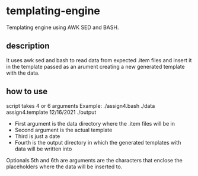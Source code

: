 # templating-engine
Templating engine using AWK SED and BASH.

## description
It uses awk sed and bash to read data from expected .item files and insert it in the template passed as an arument creating a new generated template with the data.

## how to use
script takes 4 or 6 arguments
Example:
./assign4.bash ./data assign4.template 12/16/2021 ./output
* First argument is the data directory where the .item files will be in
* Second argument is the actual template
* Third is just a date
* Fourth is the output directory in which the generated templates with data will be written into

Optionals 5th and 6th are arguments are the characters that enclose the placeholders where the data will be inserted to.
